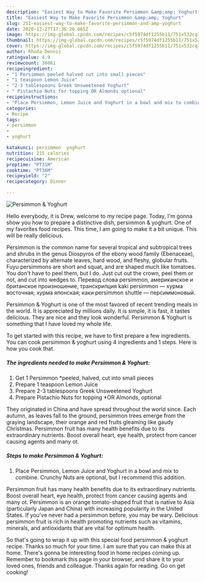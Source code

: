 ```yaml
---
description: "Easiest Way to Make Favorite Persimmon &amp;amp; Yoghurt"
title: "Easiest Way to Make Favorite Persimmon &amp;amp; Yoghurt"
slug: 251-easiest-way-to-make-favorite-persimmon-and-amp-yoghurt
date: 2020-12-27T17:36:20.665Z
image: https://img-global.cpcdn.com/recipes/c5f5974df1255b11/751x532cq70/persimmon-yoghurt-recipe-main-photo.jpg
thumbnail: https://img-global.cpcdn.com/recipes/c5f5974df1255b11/751x532cq70/persimmon-yoghurt-recipe-main-photo.jpg
cover: https://img-global.cpcdn.com/recipes/c5f5974df1255b11/751x532cq70/persimmon-yoghurt-recipe-main-photo.jpg
author: Rhoda Dennis
ratingvalue: 4.9
reviewcount: 36061
recipeingredient:
- "1 Persimmon peeled halved cut into small pieces"
- "1 teaspoon Lemon Juice"
- "2-3 tablespoons Greek Unsweetened Yoghurt"
- " Pistachio Nuts for topping OR Almonds optional"
recipeinstructions:
- "Place Persimmon, Lemon Juice and Yoghurt in a bowl and mix to combine. Crunchy Nuts are optional, but I recommend this addition."
categories:
- Recipe
tags:
- persimmon
- 
- yoghurt

katakunci: persimmon  yoghurt 
nutrition: 215 calories
recipecuisine: American
preptime: "PT31M"
cooktime: "PT36M"
recipeyield: "2"
recipecategory: Dinner

---
```



![Persimmon &amp; Yoghurt](https://img-global.cpcdn.com/recipes/c5f5974df1255b11/751x532cq70/persimmon-yoghurt-recipe-main-photo.jpg)

Hello everybody, it is Drew, welcome to my recipe page. Today, I'm gonna show you how to prepare a distinctive dish, persimmon &amp; yoghurt. One of my favorites food recipes. This time, I am going to make it a bit unique. This will be really delicious.

Persimmon is the common name for several tropical and subtropical trees and shrubs in the genus Diospyros of the ebony wood family (Ebenaceae), characterized by alternate leaves, hard wood, and fleshy, globular fruits. Fuyu persimmons are short and squat, and are shaped much like tomatoes. You don&#39;t have to peel them, but I do. Just cut out the crown, peel them or not, and cut into wedges to. Перевод слова persimmon, американское и британское произношение, транскрипция kaki persimmon — хурма восточная; хурма японская; каки persimmon shuttle — персиммоновый.

Persimmon &amp; Yoghurt is one of the most favored of recent trending meals in the world. It is appreciated by millions daily. It is simple, it is fast, it tastes delicious. They are nice and they look wonderful. Persimmon &amp; Yoghurt is something that I have loved my whole life.


To get started with this recipe, we have to first prepare a few ingredients. You can cook persimmon &amp; yoghurt using 4 ingredients and 1 steps. Here is how you cook that.

<!--inarticleads1-->

##### The ingredients needed to make Persimmon &amp; Yoghurt:

1. Get 1 Persimmon *peeled, halved, cut into small pieces
1. Prepare 1 teaspoon Lemon Juice
1. Prepare 2-3 tablespoons Greek Unsweetened Yoghurt
1. Prepare  Pistachio Nuts for topping *OR Almonds, optional


They originated in China and have spread throughout the world since. Each autumn, as leaves fall to the ground, persimmon trees emerge from the graying landscape, their orange and red fruits gleaming like gaudy Christmas. Persimmon fruit has many health benefits due to its extraordinary nutrients. Boost overall heart, eye health, protect from cancer causing agents and many ot. 

<!--inarticleads2-->

##### Steps to make Persimmon &amp; Yoghurt:

1. Place Persimmon, Lemon Juice and Yoghurt in a bowl and mix to combine. Crunchy Nuts are optional, but I recommend this addition.


Persimmon fruit has many health benefits due to its extraordinary nutrients. Boost overall heart, eye health, protect from cancer causing agents and many ot. Persimmon is an orange tomato-shaped fruit that is native to Asia (particularly Japan and China) with increasing popularity in the United States. If you&#39;ve never had a persimmon before, you may be wary. Delicious persimmon fruit is rich in health promoting nutrients such as vitamins, minerals, and antioxidants that are vital for optimum health. 

So that's going to wrap it up with this special food persimmon &amp; yoghurt recipe. Thanks so much for your time. I am sure that you can make this at home. There's gonna be interesting food in home recipes coming up. Remember to bookmark this page in your browser, and share it to your loved ones, friends and colleague. Thanks again for reading. Go on get cooking!
